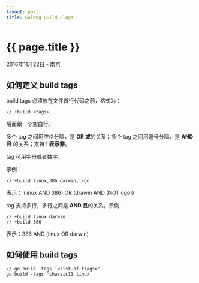 ```yaml
---
layout: post
title: Golang Build Flags
---
```


{{ page.title }}
================

<p class="meta">2016年11月22日 - 南京</p>

## 如何定义 build tags

build tags 必须放在文件首行代码之前，格式为：

```
// +build <tags>...
```
后面跟一个空白行。



多个 tag 之间用空格分隔，是 **OR 或**的关系；多个 tag 之间用逗号分隔，是 **AND 且** 的关系；支持 **! 表示非**。

tag 可用字母或者数字。

示例：

```
// +build linux,386 darwin,!cgo
```
表示： (linux AND 386) OR (drawin AND (NOT cgo))



tag 支持多行，多行之间是 **AND 且**的关系。示例：

```
// +build linux darwin
// +build 386
```
表示：386 AND (linux OR darwin)



## 如何使用 build tags

```
// go build -tags '<list-of-flags>'
go build -tags 'chassis11 linux'
```

